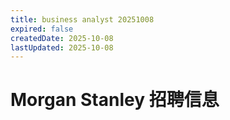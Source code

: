 ```yaml
---
title: business analyst 20251008
expired: false
createdDate: 2025-10-08
lastUpdated: 2025-10-08
---
```


# Morgan Stanley 招聘信息

<JobPostingTable job-posting-json-path="morgan-stanley/data/risk-analyst-20251008.json"/>
